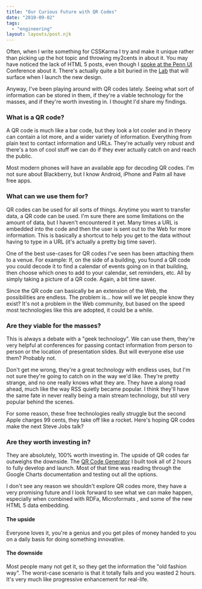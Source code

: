 ```yaml
---
title: "Our Curious Future with QR Codes"
date: "2010-09-02"
tags:
  - "engineering"
layout: layouts/post.njk
---
```


Often, when I write something for CSSKarma I try and make it unique rather than picking up the hot topic and throwing my2cents in about it. You may have noticed the lack of HTML 5 posts, even though I [spoke at the Penn UI](/presentations/penn) Conference about it. There's actually quite a bit buried in the [Lab](/lab) that will surface when I launch the new design.

Anyway, I've been playing around with QR codes lately. Seeing what sort of information can be stored in them, if they're a viable technology for the masses, and if they're worth investing in. I thought I'd share my findings.

### What is a QR code?

A QR code is much like a bar code, but they look a lot cooler and in theory can contain a lot more, and a wider variety of information. Everything from plain text to contact information and URLs. They're actually very robust and there's a ton of cool stuff we can do if they ever actually catch on and reach the public.

Most modern phones will have an available app for decoding QR codes. I'm not sure about Blackberry, but I know Android, iPhone and Palm all have free apps.

### What can we use them for?

QR codes can be used for all sorts of things. Anytime you want to transfer data, a QR code can be used. I'm sure there are some limitations on the amount of data, but I haven't encountered it yet. Many times a URL is embedded into the code and then the user is sent out to the Web for more information. This is basically a shortcut to help you get to the data without having to type in a URL (it's actually a pretty big time saver).

One of the best use-cases for QR codes I've seen has been attaching them to a venue. For example: If, on the side of a building, you found a QR code you could decode it to find a calendar of events going on in that building, then choose which ones to add to your calendar, set reminders, etc. All by simply taking a picture of a QR code. Again, a bit time saver.

Since the QR code can basically be an extension of the Web, the possibilities are endless. The problem is... how will we let people know they exist? It's not a problem in the Web community, but based on the speed most technologies like this are adopted, it could be a while.

### Are they viable for the masses?

This is always a debate with a "geek technology". We can use them, they're very helpful at conferences for passing contact information from person to person or the location of presentation slides. But will everyone else use them? Probably not.

Don't get me wrong, they're a great technology with endless uses, but I'm not sure they're going to catch on in the way we'd like. They're pretty strange, and no one really knows what they are. They have a along road ahead, much like the way RSS quietly became popular. I think they'll have the same fate in never really being a main stream technology, but stil very popular behind the scenes.

For some reason, these free technologies really struggle but the second Apple charges 99 cents, they take off like a rocket. Here's hoping QR codes make the next Steve Jobs talk?

### Are they worth investing in?

They are absolutely, 100% worth investing in. The upside of QR codes far outweighs the downside. The [QR Code Generator](/lab/qrcodes) I built took all of 2 hours to fully develop and launch. Most of that time was reading through the Google Charts documentation and testing out all the options.

I don't see any reason we shouldn't explore QR codes more, they have a very promising future and I look forward to see what we can make happen, especially when combined with RDFa, Microformats , and some of the new HTML 5 data embedding.

#### The upside

Everyone loves it, you're a genius and you get piles of money handed to you on a daily basis for doing something innovative.

#### The downside

Most people many not get it, so they get the information the "old fashion way". The worst-case scenario is that it totally fails and you wasted 2 hours. It's very much like progressive enhancement for real-life.
